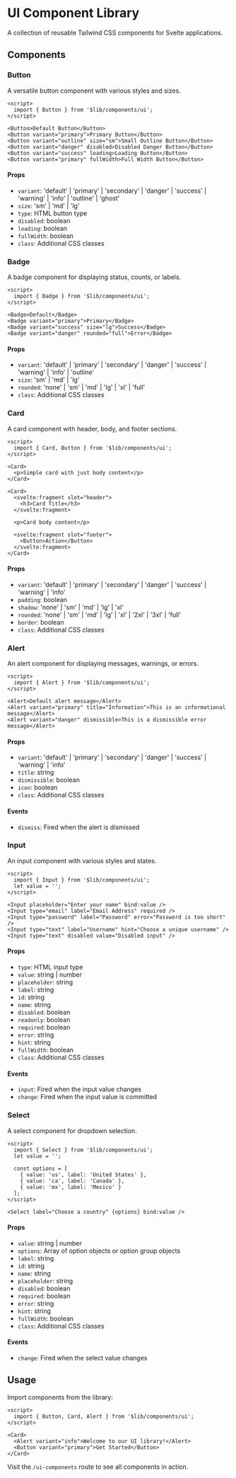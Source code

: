 # UI Component Library

A collection of reusable Tailwind CSS components for Svelte applications.

## Components

### Button

A versatile button component with various styles and sizes.

```svelte
<script>
  import { Button } from '$lib/components/ui';
</script>

<Button>Default Button</Button>
<Button variant="primary">Primary Button</Button>
<Button variant="outline" size="sm">Small Outline Button</Button>
<Button variant="danger" disabled>Disabled Danger Button</Button>
<Button variant="success" loading>Loading Button</Button>
<Button variant="primary" fullWidth>Full Width Button</Button>
```

#### Props

- `variant`: 'default' | 'primary' | 'secondary' | 'danger' | 'success' | 'warning' | 'info' | 'outline' | 'ghost'
- `size`: 'sm' | 'md' | 'lg'
- `type`: HTML button type
- `disabled`: boolean
- `loading`: boolean
- `fullWidth`: boolean
- `class`: Additional CSS classes

### Badge

A badge component for displaying status, counts, or labels.

```svelte
<script>
  import { Badge } from '$lib/components/ui';
</script>

<Badge>Default</Badge>
<Badge variant="primary">Primary</Badge>
<Badge variant="success" size="lg">Success</Badge>
<Badge variant="danger" rounded="full">Error</Badge>
```

#### Props

- `variant`: 'default' | 'primary' | 'secondary' | 'danger' | 'success' | 'warning' | 'info' | 'outline'
- `size`: 'sm' | 'md' | 'lg'
- `rounded`: 'none' | 'sm' | 'md' | 'lg' | 'xl' | 'full'
- `class`: Additional CSS classes

### Card

A card component with header, body, and footer sections.

```svelte
<script>
  import { Card, Button } from '$lib/components/ui';
</script>

<Card>
  <p>Simple card with just body content</p>
</Card>

<Card>
  <svelte:fragment slot="header">
    <h3>Card Title</h3>
  </svelte:fragment>
  
  <p>Card body content</p>
  
  <svelte:fragment slot="footer">
    <Button>Action</Button>
  </svelte:fragment>
</Card>
```

#### Props

- `variant`: 'default' | 'primary' | 'secondary' | 'danger' | 'success' | 'warning' | 'info'
- `padding`: boolean
- `shadow`: 'none' | 'sm' | 'md' | 'lg' | 'xl'
- `rounded`: 'none' | 'sm' | 'md' | 'lg' | 'xl' | '2xl' | '3xl' | 'full'
- `border`: boolean
- `class`: Additional CSS classes

### Alert

An alert component for displaying messages, warnings, or errors.

```svelte
<script>
  import { Alert } from '$lib/components/ui';
</script>

<Alert>Default alert message</Alert>
<Alert variant="primary" title="Information">This is an informational message</Alert>
<Alert variant="danger" dismissible>This is a dismissible error message</Alert>
```

#### Props

- `variant`: 'default' | 'primary' | 'secondary' | 'danger' | 'success' | 'warning' | 'info'
- `title`: string
- `dismissible`: boolean
- `icon`: boolean
- `class`: Additional CSS classes

#### Events

- `dismiss`: Fired when the alert is dismissed

### Input

An input component with various styles and states.

```svelte
<script>
  import { Input } from '$lib/components/ui';
  let value = '';
</script>

<Input placeholder="Enter your name" bind:value />
<Input type="email" label="Email Address" required />
<Input type="password" label="Password" error="Password is too short" />
<Input type="text" label="Username" hint="Choose a unique username" />
<Input type="text" disabled value="Disabled input" />
```

#### Props

- `type`: HTML input type
- `value`: string | number
- `placeholder`: string
- `label`: string
- `id`: string
- `name`: string
- `disabled`: boolean
- `readonly`: boolean
- `required`: boolean
- `error`: string
- `hint`: string
- `fullWidth`: boolean
- `class`: Additional CSS classes

#### Events

- `input`: Fired when the input value changes
- `change`: Fired when the input value is committed

### Select

A select component for dropdown selection.

```svelte
<script>
  import { Select } from '$lib/components/ui';
  let value = '';
  
  const options = [
    { value: 'us', label: 'United States' },
    { value: 'ca', label: 'Canada' },
    { value: 'mx', label: 'Mexico' }
  ];
</script>

<Select label="Choose a country" {options} bind:value />
```

#### Props

- `value`: string | number
- `options`: Array of option objects or option group objects
- `label`: string
- `id`: string
- `name`: string
- `placeholder`: string
- `disabled`: boolean
- `required`: boolean
- `error`: string
- `hint`: string
- `fullWidth`: boolean
- `class`: Additional CSS classes

#### Events

- `change`: Fired when the select value changes

## Usage

Import components from the library:

```svelte
<script>
  import { Button, Card, Alert } from '$lib/components/ui';
</script>

<Card>
  <Alert variant="info">Welcome to our UI library!</Alert>
  <Button variant="primary">Get Started</Button>
</Card>
```

Visit the `/ui-components` route to see all components in action.
